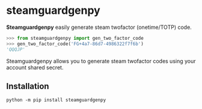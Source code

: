 # steamguardgenpy

**Steamguardgenpy** easily generate steam twofactor (onetime/TOTP) code.

```python
>>> from steamguardgenpy import gen_two_factor_code
>>> gen_two_factor_code('FG+4a7-86d7-4986322f7f6b')
'QQQJP'
```

Steamguardgenpy allows you to generate steam twofactor codes using your account shared secret.

## Installation

```console
python -m pip install steamguardgenpy 
```